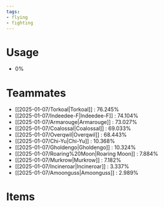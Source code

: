 ```yaml
---
tags:
- flying
- fighting
---
```

# Usage
- 0%
# Teammates
- [[2025-01-07/Torkoal|Torkoal]] : 76.245%
- [[2025-01-07/Indeedee-F|Indeedee-F]] : 74.104%
- [[2025-01-07/Armarouge|Armarouge]] : 73.027%
- [[2025-01-07/Coalossal|Coalossal]] : 69.033%
- [[2025-01-07/Overqwil|Overqwil]] : 68.443%
- [[2025-01-07/Chi-Yu|Chi-Yu]] : 10.368%
- [[2025-01-07/Gholdengo|Gholdengo]] : 10.324%
- [[2025-01-07/Roaring%20Moon|Roaring Moon]] : 7.884%
- [[2025-01-07/Murkrow|Murkrow]] : 7.182%
- [[2025-01-07/Incineroar|Incineroar]] : 3.337%
- [[2025-01-07/Amoonguss|Amoonguss]] : 2.989%
# Items